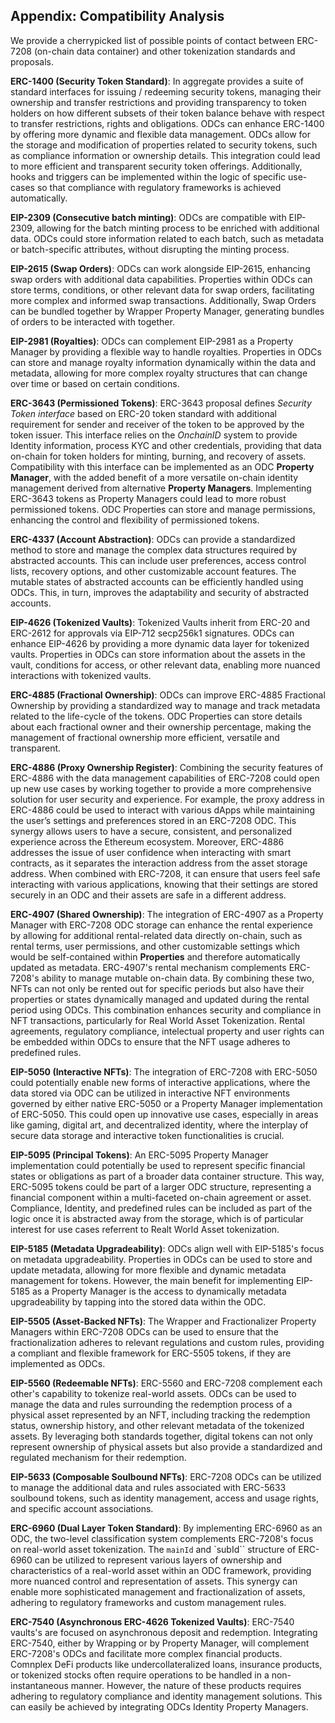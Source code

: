 
## Appendix: Compatibility Analysis

We provide a cherrypicked list of possible points of contact between ERC-7208 (on-chain data container) and other tokenization standards and proposals.

**ERC-1400 (Security Token Standard)**: In aggregate provides a suite of standard interfaces for issuing / redeeming security tokens, managing their ownership and transfer restrictions and providing transparency to token holders on how different subsets of their token balance behave with respect to transfer restrictions, rights and obligations. ODCs can enhance ERC-1400 by offering more dynamic and flexible data management. ODCs allow for the storage and modification of properties related to security tokens, such as compliance information or ownership details. This integration could lead to more efficient and transparent security token offerings. Additionally, hooks and triggers can be implemented within the logic of specific use-cases so that compliance with regulatory frameworks is achieved automatically.

**EIP-2309 (Consecutive batch minting)**: ODCs are compatible with EIP-2309, allowing for the batch minting process to be enriched with additional data. ODCs could store information related to each batch, such as metadata or batch-specific attributes, without disrupting the minting process.

**EIP-2615 (Swap Orders)**: ODCs can work alongside EIP-2615, enhancing swap orders with additional data capabilities. Properties within ODCs can store terms, conditions, or other relevant data for swap orders, facilitating more complex and informed swap transactions. Additionally, Swap Orders can be bundled together by Wrapper Property Manager, generating bundles of orders to be interacted with together.

**EIP-2981 (Royalties)**: ODCs can complement EIP-2981 as a Property Manager by providing a flexible way to handle royalties. Properties in ODCs can store and manage royalty information dynamically within the data and metadata, allowing for more complex royalty structures that can change over time or based on certain conditions.

**ERC-3643 (Permissioned Tokens)**: ERC-3643 proposal defines *Security Token interface* based on ERC-20 token standard with additional requirement for sender and receiver of the token to be approved by the token issuer. This interface relies on the *OnchainID* system to provide Identity information, process KYC and other credentials, providing that data on-chain for token holders for minting, burning, and recovery of assets. Compatibility with this interface can be implemented as an ODC **Property Manager**, with the added benefit of a more versatile on-chain identity management derived from alternative **Property Managers**. Implementing ERC-3643 tokens as Property Managers could lead to more robust permissioned tokens. ODC Properties can store and manage permissions, enhancing the control and flexibility of permissioned tokens.

**ERC-4337 (Account Abstraction)**: ODCs can provide a standardized method to store and manage the complex data structures required by abstracted accounts. This can include user preferences, access control lists, recovery options, and other customizable account features. The mutable states of abstracted accounts can be efficiently handled using ODCs. This, in turn, improves the adaptability and security of abstracted accounts.

**EIP-4626 (Tokenized Vaults)**: Tokenized Vaults inherit from ERC-20 and ERC-2612 for approvals via EIP-712 secp256k1 signatures. ODCs can enhance EIP-4626 by providing a more dynamic data layer for tokenized vaults. Properties in ODCs can store information about the assets in the vault, conditions for access, or other relevant data, enabling more nuanced interactions with tokenized vaults.

**ERC-4885 (Fractional Ownership)**: ODCs can improve ERC-4885 Fractional Ownership by providing a standardized way to manage and track metadata related to the life-cycle of the tokens. ODC Properties can store details about each fractional owner and their ownership percentage, making the management of fractional ownership more efficient, versatile and transparent.

**ERC-4886 (Proxy Ownership Register)**: Combining the security features of ERC-4886 with the data management capabilities of ERC-7208 could open up new use cases by working together to provide a more comprehensive solution for user security and experience. For example, the proxy address in ERC-4886 could be used to interact with various dApps while maintaining the user’s settings and preferences stored in an ERC-7208 ODC. This synergy allows users to have a secure, consistent, and personalized experience across the Ethereum ecosystem. Moreover, ERC-4886 addresses the issue of user confidence when interacting with smart contracts, as it separates the interaction address from the asset storage address. When combined with ERC-7208, it can ensure that users feel safe interacting with various applications, knowing that their settings are stored securely in an ODC and their assets are safe in a different address.

**ERC-4907 (Shared Ownership)**: The integration of ERC-4907 as a Property Manager with ERC-7208 ODC storage can enhance the rental experience by allowing for additional rental-related data directly on-chain, such as rental terms, user permissions, and other customizable settings which would be self-contained within **Properties** and therefore automatically updated as metadata. ERC-4907's rental mechanism complements ERC-7208's ability to manage mutable on-chain data. By combining these two, NFTs can not only be rented out for specific periods but also have their properties or states dynamically managed and updated during the rental period using ODCs. This combination enhances security and compliance in NFT transactions, particularly for Real World Asset Tokenization. Rental agreements, regulatory compliance, intelectual property and user rights can be embedded within ODCs to ensure that the NFT usage adheres to predefined rules.

**EIP-5050 (Interactive NFTs)**: The integration of ERC-7208 with ERC-5050 could potentially enable new forms of interactive applications, where the data stored via ODC can be utilized in interactive NFT environments governed by either native ERC-5050 or a Property Manager implementation of ERC-5050. This could open up innovative use cases, especially in areas like gaming, digital art, and decentralized identity, where the interplay of secure data storage and interactive token functionalities is crucial.

**EIP-5095 (Principal Tokens)**: An ERC-5095 Property Manager implementation could potentially be used to represent specific financial states or obligations as part of a broader data container structure. This way, ERC-5095 tokens could be part of a larger ODC structure, representing a financial component within a multi-faceted on-chain agreement or asset. Compliance, Identity, and predefined rules can be included as part of the logic once it is abstracted away from the storage, which is of particular interest for use cases referrent to Realt World Asset tokenization.

**EIP-5185 (Metadata Upgradeability)**: ODCs align well with EIP-5185's focus on metadata upgradeability. Properties in ODCs can be used to store and update metadata, allowing for more flexible and dynamic metadata management for tokens. However, the main benefit for implementing EIP-5185 as a Property Manager is the access to dynamically metadata upgradeability by tapping into the stored data within the ODC.

**EIP-5505 (Asset-Backed NFTs)**: The Wrapper and Fractionalizer Property Managers within ERC-7208 ODCs can be used to ensure that the fractionalization adheres to relevant regulations and custom rules, providing a compliant and flexible framework for ERC-5505 tokens, if they are implemented as ODCs.

**EIP-5560 (Redeemable NFTs)**: ERC-5560 and ERC-7208 complement each other's capability to tokenize real-world assets. ODCs can be used to manage the data and rules surrounding the redemption process of a physical asset represented by an NFT, including tracking the redemption status, ownership history, and other relevant metadata of the tokenized assets. By leveraging both standards together, digital tokens can not only represent ownership of physical assets but also provide a standardized and regulated mechanism for their redemption.

**EIP-5633 (Composable Soulbound NFTs)**: ERC-7208 ODCs can be utilized to manage the additional data and rules associated with ERC-5633 soulbound tokens, such as identity management, access and usage rights, and specific account associations.

**ERC-6960 (Dual Layer Token Standard)**: By implementing ERC-6960 as an ODC, the two-level classification system complements ERC-7208's focus on real-world asset tokenization. The `mainId` and `subId`` structure of ERC-6960 can be utilized to represent various layers of ownership and characteristics of a real-world asset within an ODC framework, providing more nuanced control and representation of assets. This synergy can enable more sophisticated management and fractionalization of assets, adhering to regulatory frameworks and custom management rules.

**ERC-7540 (Asynchronous ERC-4626 Tokenized Vaults)**: ERC-7540 vaults's are focused on asynchronous deposit and redemption. Integrating ERC-7540, either by Wrapping or by Property Manager, will complement ERC-7208's ODCs and facilitate more complex financial products. Comnplex DeFi products like undercollateralized loans, insurance products, or tokenized stocks often require operations to be handled in a non-instantaneous manner. However, the nature of these products requires adhering to regulatory compliance and identity management solutions. This can easily be achieved by integrating ODCs Identity Property Managers.
